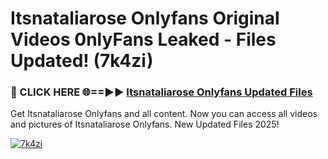 # Itsnataliarose Onlyfans Original Videos 0nlyFans Leaked - Files Updated! (7k4zi)

<h3>🔴 CLICK HERE 🌐==►► <a href="https://tinyurl.com/2m67pmp6" rel="nofollow">Itsnataliarose Onlyfans Updated Files</a></h3>

Get Itsnataliarose Onlyfans and all content. Now you can access all videos and pictures of Itsnataliarose Onlyfans. New Updated Files 2025!

[![7k4zi](https://i.imgur.com/H4QAA4z.gif)](https://tinyurl.com/2m67pmp6)